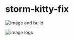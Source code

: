 # storm-kitty-fix
![image](https://github.com/fraerst/storm-kitty-fix/assets/62127985/0a2a9250-09f3-4c42-b64d-e2d540033bac)
and build 


![image](https://github.com/fraerst/storm-kitty-fix/assets/62127985/91f963d3-b472-47a2-9aed-05143f9d97d1)
logs
